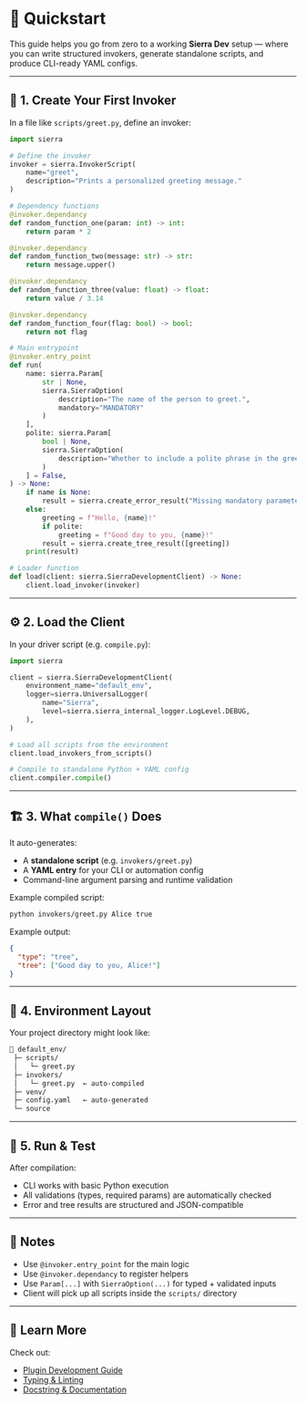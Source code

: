 # 🚀 Quickstart

This guide helps you go from zero to a working **Sierra Dev** setup — where you can write structured invokers, generate standalone scripts, and produce CLI-ready YAML configs.

---

## 📁 1. Create Your First Invoker

In a file like `scripts/greet.py`, define an invoker:

```python
import sierra

# Define the invoker
invoker = sierra.InvokerScript(
    name="greet",
    description="Prints a personalized greeting message."
)

# Dependency functions
@invoker.dependancy
def random_function_one(param: int) -> int:
    return param * 2

@invoker.dependancy
def random_function_two(message: str) -> str:
    return message.upper()

@invoker.dependancy
def random_function_three(value: float) -> float:
    return value / 3.14

@invoker.dependancy
def random_function_four(flag: bool) -> bool:
    return not flag

# Main entrypoint
@invoker.entry_point
def run(
    name: sierra.Param[
        str | None,
        sierra.SierraOption(
            description="The name of the person to greet.",
            mandatory="MANDATORY"
        )
    ],
    polite: sierra.Param[
        bool | None,
        sierra.SierraOption(
            description="Whether to include a polite phrase in the greeting."
        )
    ] = False,
) -> None:
    if name is None:
        result = sierra.create_error_result("Missing mandatory parameter: name")
    else:
        greeting = f"Hello, {name}!"
        if polite:
            greeting = f"Good day to you, {name}!"
        result = sierra.create_tree_result([greeting])
    print(result)

# Loader function
def load(client: sierra.SierraDevelopmentClient) -> None:
    client.load_invoker(invoker)
```

---

## ⚙️ 2. Load the Client

In your driver script (e.g. `compile.py`):

```python
import sierra

client = sierra.SierraDevelopmentClient(
    environment_name="default_env",
    logger=sierra.UniversalLogger(
        name="Sierra",
        level=sierra.sierra_internal_logger.LogLevel.DEBUG,
    ),
)

# Load all scripts from the environment
client.load_invokers_from_scripts()

# Compile to standalone Python + YAML config
client.compiler.compile()
```

---

## 🏗️ 3. What `compile()` Does

It auto-generates:

* A **standalone script** (e.g. `invokers/greet.py`)
* A **YAML entry** for your CLI or automation config
* Command-line argument parsing and runtime validation

Example compiled script:

```bash
python invokers/greet.py Alice true
```

Example output:

```json
{
  "type": "tree",
  "tree": ["Good day to you, Alice!"]
}
```

---

## 📂 4. Environment Layout

Your project directory might look like:

```cmd
📁 default_env/
 ├─ scripts/
 │   └─ greet.py
 ├─ invokers/
 │   └─ greet.py  ← auto‑compiled
 ├─ venv/
 ├─ config.yaml   ← auto‑generated
 └─ source
```

---

## 🧪 5. Run & Test

After compilation:

* CLI works with basic Python execution
* All validations (types, required params) are automatically checked
* Error and tree results are structured and JSON-compatible

---

## 📌 Notes

* Use `@invoker.entry_point` for the main logic
* Use `@invoker.dependancy` to register helpers
* Use `Param[...]` with `SierraOption(...)` for typed + validated inputs
* Client will pick up all scripts inside the `scripts/` directory

---

## 🧠 Learn More

Check out:

* [Plugin Development Guide](./guides/plugins.md)
* [Typing & Linting](./guides/typing.md)
* [Docstring & Documentation](./guides/documentation.md)
